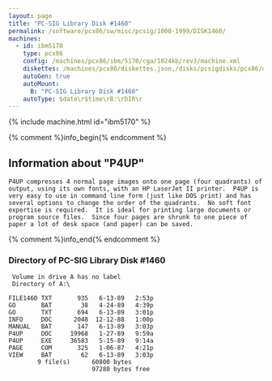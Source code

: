 ```yaml
---
layout: page
title: "PC-SIG Library Disk #1460"
permalink: /software/pcx86/sw/misc/pcsig/1000-1999/DISK1460/
machines:
  - id: ibm5170
    type: pcx86
    config: /machines/pcx86/ibm/5170/cga/1024kb/rev3/machine.xml
    diskettes: /machines/pcx86/diskettes.json,/disks/pcsigdisks/pcx86/diskettes.json
    autoGen: true
    autoMount:
      B: "PC-SIG Library Disk #1460"
    autoType: $date\r$time\rB:\rDIR\r
---
```


{% include machine.html id="ibm5170" %}

{% comment %}info_begin{% endcomment %}

## Information about "P4UP"

    P4UP compresses 4 normal page images onto one page (four quadrants) of
    output, using its own fonts, with an HP LaserJet II printer.  P4UP is
    very easy to use in command line form (just like DOS print) and has
    several options to change the order of the quadrants.  No soft font
    expertise is required.  It is ideal for printing large documents or
    program source files.  Since four pages are shrunk to one piece of
    paper a lot of desk space (and paper) can be saved.
{% comment %}info_end{% endcomment %}


### Directory of PC-SIG Library Disk #1460

     Volume in drive A has no label
     Directory of A:\

    FILE1460 TXT       935   6-13-89   2:53p
    GO       BAT        38   4-24-89   4:39p
    GO       TXT       694   6-13-89   3:01p
    INFO     DOC      2048  12-12-88   1:00p
    MANUAL   BAT       147   6-13-89   3:03p
    P4UP     DOC     19968   1-27-89   9:59a
    P4UP     EXE     36583   5-15-89   9:14a
    PAGE     COM       325   1-06-87   4:21p
    VIEW     BAT        62   6-13-89   3:03p
            9 file(s)      60800 bytes
                           97280 bytes free
